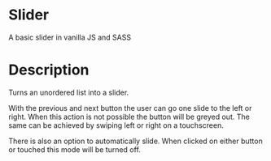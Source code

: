 # Slider
A basic slider in vanilla JS and SASS

# Description
Turns an unordered list into a slider.

With the previous and next button the user can go one slide to the left or right. When this action is not possible the button will be greyed out.
The same can be achieved by swiping left or right on a touchscreen.
 
 There is also an option to automatically slide.
 When clicked on either button or touched this mode will be turned off.
